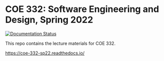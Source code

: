 # COE 332: Software Engineering and Design, Spring 2022

[![Documentation Status](https://readthedocs.org/projects/coe-332-sp22/badge/?version=main)](https://coe-332-sp22.readthedocs.io/en/main/?badge=main)



This repo contains the lecture materials for COE 332.

https://coe-332-sp22.readthedocs.io/

